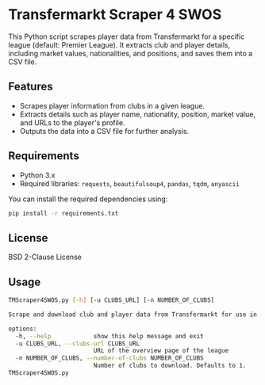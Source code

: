 # Transfermarkt Scraper 4 SWOS

This Python script scrapes player data from Transfermarkt for a specific league (default: Premier League). It extracts club and player details, including market values, nationalities, and positions, and saves them into a CSV file.

## Features

- Scrapes player information from clubs in a given league.
- Extracts details such as player name, nationality, position, market value, and URLs to the player's profile.
- Outputs the data into a CSV file for further analysis.

## Requirements

- Python 3.x
- Required libraries: `requests`, `beautifulsoup4`, `pandas`, `tqdm`, `anyascii`


You can install the required dependencies using:

```bash
pip install -r requirements.txt
```

## License

BSD 2-Clause License

## Usage

```bash
TMScraper4SWOS.py [-h] [-u CLUBS_URL] [-n NUMBER_OF_CLUBS]

Scrape and download club and player data from Transfermarkt for use in SWOS

options:
  -h, --help            show this help message and exit
  -u CLUBS_URL, --clubs-url CLUBS_URL
                        URL of the overview page of the league
  -n NUMBER_OF_CLUBS, --number-of-clubs NUMBER_OF_CLUBS
                        Number of clubs to download. Defaults to 1.
TMScraper4SWOS.py
```
